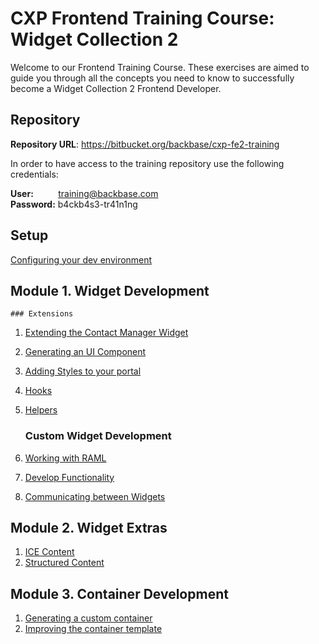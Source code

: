 # CXP Frontend Training Course: Widget Collection 2

Welcome to our Frontend Training Course. These exercises are aimed to guide you through all the concepts you need to know to successfully become a Widget Collection 2 Frontend Developer.

## Repository

**Repository URL**: https://bitbucket.org/backbase/cxp-fe2-training


In order to have access to the training repository use the following credentials:

**User:** &nbsp;&nbsp;&nbsp;&nbsp;&nbsp;&nbsp;&nbsp;&nbsp;&nbsp;training@backbase.com  
**Password:** b4ckb4s3-tr41n1ng


## Setup

[Configuring your dev environment](https://bitbucket.org/backbase/cxp-fe2-m00-setup)

## Module 1. Widget Development

	### Extensions

1. [Extending the Contact Manager Widget](https://bitbucket.org/backbase/cxp-fe2-m01-widget-development-e01-extensions-template)  
2. [Generating an UI Component](https://bitbucket.org/backbase/cxp-fe2-m01-widget-development-e02-extensions-ui)  
3. [Adding Styles to your portal](https://bitbucket.org/backbase/cxp-fe2-m01-widget-development-e03-extensions-styling)  
4. [Hooks](https://bitbucket.org/backbase/cxp-fe2-m01-widget-development-e04-extensions-hooks)
5. [Helpers](https://bitbucket.org/backbase/cxp-fe2-m01-widget-development-e05-extensions-helpers)

	### Custom Widget Development

6. [Working with RAML](https://bitbucket.org/backbase/cxp-fe2-m01-widget-development-e06-custom-widget-raml)  
7. [Develop Functionality](https://bitbucket.org/backbase/cxp-fe2-m01-widget-development-e07-custom-widget-functionality)  
8. [Communicating between Widgets](https://bitbucket.org/backbase/cxp-fe2-m01-widget-development-e08-custom-widget-communication)  


## Module 2. Widget Extras

1. [ICE Content](https://bitbucket.org/backbase/cxp-fe2-m02-widget-extras-e01-icecontent)
2. [Structured Content](https://bitbucket.org/backbase/cxp-fe2-m02-widget-extras-e02-structuredcontent)

## Module 3. Container Development

1. [Generating a custom container](https://bitbucket.org/backbase/cxp-fe2-m03-container-development-e01-accordioncontainer)
2. [Improving the container template](https://bitbucket.org/backbase/cxp-fe2-m03-container-development-e02-accordiontemplate)